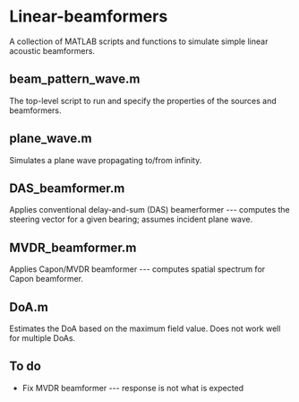 # Linear-beamformers
 
A collection of MATLAB scripts and functions to simulate simple linear acoustic beamformers.

## beam_pattern_wave.m

The top-level script to run and specify the properties of the sources and beamformers.

## plane_wave.m

Simulates a plane wave propagating to/from infinity.

## DAS_beamformer.m

Applies conventional delay-and-sum (DAS) beamerformer --- computes the steering vector for a given bearing; assumes incident plane wave.

## MVDR_beamformer.m

Applies Capon/MVDR beamformer --- computes spatial spectrum for Capon beamformer.

## DoA.m

Estimates the DoA based on the maximum field value. Does not work well for multiple DoAs.

## To do

- Fix MVDR beamformer --- response is not what is expected